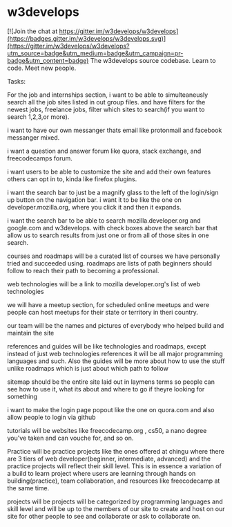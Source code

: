 # w3develops

[![Join the chat at https://gitter.im/w3develops/w3develops](https://badges.gitter.im/w3develops/w3develops.svg)](https://gitter.im/w3develops/w3develops?utm_source=badge&utm_medium=badge&utm_campaign=pr-badge&utm_content=badge)
The w3develops source codebase. Learn to code. Meet new people.

Tasks:

For the job and internships section, i want to be able to simulteaneusly search all the job sites listed in out group files. and have filters for the newest jobs, freelance jobs, filter which sites to search(if you want to search 1,2,3,or more).

i want to have our own messanger thats email like protonmail and facebook messanger mixed.

i want a question and answer forum like quora, stack exchange, and freecodecamps forum.

i want users to be able to customize the site and add their own features others can opt in to, kinda like firefox plugins.

i want the search bar to just be a magnify glass to the left of the login/sign up button on the navigation bar. i want it to be like the one on developer.mozilla.org, where you click it and then it expands.

i want the search bar to be able to search mozilla.developer.org and google.com and w3develops. with check boxes above the search bar that allow us to search results from just one or from all of those sites in one search.

courses and roadmaps will be a curated list of courses we have personally tried and succeeded using. roadmaps are lists of path beginners should follow to reach their path to becoming a professional.

web technologies will be a link to mozilla developer.org's list of web technologies

we will have a meetup section, for scheduled online meetups and were people can host meetups for their state or territory in theri country.

our team will be the names and pictures of everybody who helped build and maintain the site

references and guides will be like technologies and roadmaps, except instead of just web technologies references it will be all major programming languages and such. Also the guides will be more about how to use the stuff unlike roadmaps which is just about which path to follow

sitemap should be the entire site laid out in laymens terms so people can see how to use it, what its about and where to go if theyre looking for something

i want to make the login page popout like the one on quora.com and also allow people to login via github

tutorials will be websites like freecodecamp.org , cs50, a nano degree you've taken and can vouche for, and so on.

Practice will be practice projects like the ones offered at chingu where there are 3 tiers of web developer(beginner, intermediate, advanced) and the practice projects will reflect their skill level. This is in essence a variation of a build to learn project where users are learning through hands on building(practice), team collaboration, and resources like freecodecamp at the same time.

projects will be projects will be categorized by programming languages and skill level and will be up to the members of our site to create and host on our site for other people to see and collaborate or ask to collaborate on.
